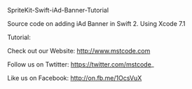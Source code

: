 SpriteKit-Swift-iAd-Banner-Tutorial

Source code on adding iAd Banner in Swift 2. Using Xcode 7.1

Tutorial:


Check out our Website: http://www.mstcode.com

Follow us on Twtitter: https://twitter.com/mstcode_

Like us on Facebook: http://on.fb.me/1OcsVuX
